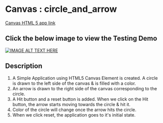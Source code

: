 # Canvas : circle_and_arrow 

[Canvas HTML 5 app link](https://januhub.github.io/canvas_circle_and_arrow/)

## Click the below image to view the Testing Demo  
[![IMAGE ALT TEXT HERE](https://img.youtube.com/vi/EKwA_IpKKBg/0.jpg)](https://www.youtube.com/watch?v=EKwA_IpKKBg&ab_channel=JananiElangovan)


## Description
1. A Simple Application using HTML5 Canvas Element is created. A circle is drawn to the left side of the canvas & is filled with a color.
2. An arrow is drawn to the right side of the canvas corresponding to the circle.
3. A Hit button and a reset button is added. When we click on the Hit button, the arrow starts moving towards the circle & hit it.
4. Color of the circle will change once the arrow hits the circle.
5. When we click reset, the application goes to it's initial state.


